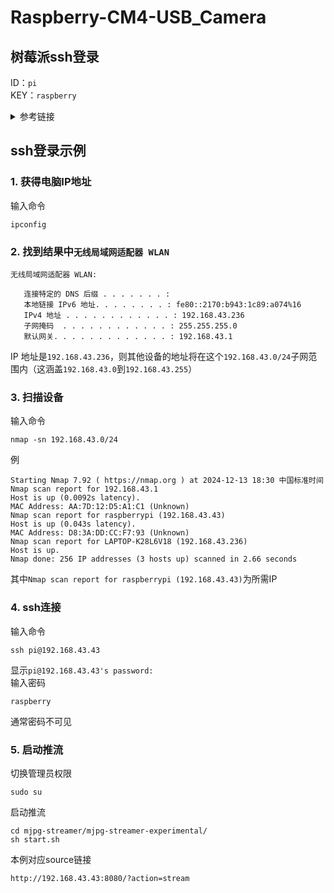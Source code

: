 # Raspberry-CM4-USB_Camera
## 树莓派ssh登录  
ID：`pi`  
KEY：`raspberry`  

<details>
<summary>参考链接</summary>
    
## ip查找及登录  
1. [使用触摸屏控制树莓派](https://www.waveshare.net/wiki/15.6inch_HDMI_LCD_(H)_(%E5%B8%A6%E5%A4%96%E5%A3%B3)#.E6.90.AD.E9.85.8D.E6.A0.91.E8.8E.93.E6.B4.BE.E4.BD.BF.E7.94.A8)  
只做5)、6)、7)步  
__先连接屏幕再打开树莓派电源__，与电脑连接到同一手机热点  
2. [使用nmap指令获取树莓派ip](https://www.waveshare.net/wiki/Raspberry_Pi_Documentation#.E4.BD.BF.E7.94.A8nmap.E6.8C.87.E4.BB.A4.E8.8E.B7.E5.8F.96)  
3. [ssh、putty&vnc登录](https://www.waveshare.net/wiki/Raspberry_Pi_Documentation#SSH.E7.99.BB.E5.BD.95)  
 VNC为可视化界面，但putty、命令行更流畅
4. [摄像头校验&MJPG-streamer启动](https://www.waveshare.net/wiki/Raspberry_Pi_Documentation#MJPG-streamer)
   __无需执行安装及下载__
   
</details>
    
## ssh登录示例
### 1. 获得电脑IP地址
输入命令

    ipconfig
### 2. 找到结果中`无线局域网适配器 WLAN`

    无线局域网适配器 WLAN:
    
       连接特定的 DNS 后缀 . . . . . . . :
       本地链接 IPv6 地址. . . . . . . . : fe80::2170:b943:1c89:a074%16
       IPv4 地址 . . . . . . . . . . . . : 192.168.43.236
       子网掩码  . . . . . . . . . . . . : 255.255.255.0
       默认网关. . . . . . . . . . . . . : 192.168.43.1
IP 地址是`192.168.43.236`，则其他设备的地址将在这个`192.168.43.0/24`子网范围内（这涵盖`192.168.43.0`到`192.168.43.255`）  
### 3. 扫描设备
输入命令

    nmap -sn 192.168.43.0/24
例
   
    Starting Nmap 7.92 ( https://nmap.org ) at 2024-12-13 18:30 中国标准时间
    Nmap scan report for 192.168.43.1
    Host is up (0.0092s latency).
    MAC Address: AA:7D:12:D5:A1:C1 (Unknown)
    Nmap scan report for raspberrypi (192.168.43.43)
    Host is up (0.043s latency).
    MAC Address: D8:3A:DD:CC:F7:93 (Unknown)
    Nmap scan report for LAPTOP-K28L6V18 (192.168.43.236)
    Host is up.
    Nmap done: 256 IP addresses (3 hosts up) scanned in 2.66 seconds
其中`Nmap scan report for raspberrypi (192.168.43.43)`为所需IP
### 4. ssh连接
输入命令

    ssh pi@192.168.43.43
显示`pi@192.168.43.43's password:`  
输入密码

    raspberry
通常密码不可见
### 5. 启动推流
切换管理员权限

    sudo su
启动推流

    cd mjpg-streamer/mjpg-streamer-experimental/
    sh start.sh
本例对应source链接

    http://192.168.43.43:8080/?action=stream

